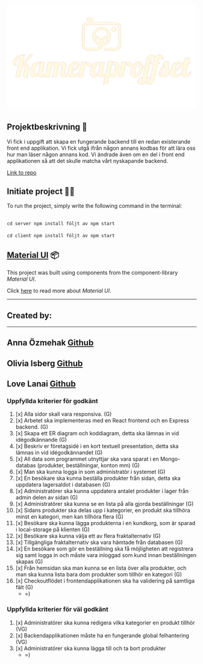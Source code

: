 # ![KAMERPROFFSET](src/assets/img/smallogo.png)

## Projektbeskrivning 📃

Vi fick i uppgift att skapa en fungerande backend till en redan existerande front end applikation. Vi fick utgå ifrån någon annans kodbas för att
lära oss hur man läser någon annans kod. Vi ändrade även om en del i front end applikationen så att det skulle matcha vårt nyskapande backend.

[Link to repo](https://github.com/lovelanai/Slutprojekt-Kameraproffset)

## Initiate project 👨‍💻

To run the project, simply write the following command in the terminal:

```

cd server npm install följt av npm start

cd client npm install följt av npm start

```

## [Material UI](https://mui.com/getting-started/installation/) 📦

This project was built using components from the component-library _Material UI_.

Click [here](https://mui.com/getting-started/installation/) to read more about _Material UI_.

---

## Created by:

---

## Anna Özmehak [**Github**](https://github.com/A-Ozmehak)

## Olivia Isberg [**Github**](https://github.com/OliviaIsberg)

## Love Lanai [**Github**](https://github.com/lovelanai)

### Uppfyllda kriterier för godkänt

1. [x] Alla sidor skall vara responsiva. (G)
2. [x] Arbetet ska implementeras med en React frontend och en Express backend. (G)
3. [x] Skapa ett ER diagram och koddiagram, detta ska lämnas in vid idégodkännande (G)
4. [x] Beskriv er företagsidé i en kort textuell presentation, detta ska lämnas in vid idégodkännandet (G)
5. [x] All data som programmet utnyttjar ska vara sparat i en Mongo-databas (produkter, beställningar, konton mm) (G)
6. [x] Man ska kunna logga in som administratör i systemet (G)
7. [x] En besökare ska kunna beställa produkter från sidan, detta ska uppdatera lagersaldot i databasen (G)
8. [x] Administratörer ska kunna uppdatera antalet produkter i lager från admin delen av sidan (G)
9. [x] Administratörer ska kunna se en lista på alla gjorda beställningar (G)
10. [x] Sidans produkter ska delas upp i kategorier, en produkt ska tillhöra minst en kategori, men kan tillhöra flera (G)
11. [x] Besökare ska kunna lägga produkterna i en kundkorg, som är sparad i local-storage på klienten (G)
12. [x] Besökare ska kunna välja ett av flera fraktalternativ (G)
13. [x] Tillgängliga fraktalternativ ska vara hämtade från databasen (G)
14. [x] En besökare som gör en beställning ska få möjligheten att registrera sig samt logga in och måste vara inloggad som kund innan beställningen skapas (G)
15. [x] Från hemsidan ska man kunna se en lista över alla produkter, och man ska kunna lista bara dom produkter som tillhör en kategori (G)
16. [x] Checkoutflödet i frontendapplikationen ska ha validering på samtliga fält (G)
    - =)

### Uppfyllda kriterier för väl godkänt

1. [x] Administratörer ska kunna redigera vilka kategorier en produkt tillhör (VG)
2. [x] Backendapplikationen måste ha en fungerande global felhantering (VG)
3. [x] Administratörer ska kunna lägga till och ta bort produkter
   - =)
